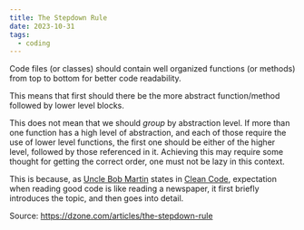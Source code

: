 ```yaml
---
title: The Stepdown Rule
date: 2023-10-31
tags:
  - coding
---
```

Code files (or classes) should contain well organized functions (or methods) from top to bottom for better code readability.

This means that first should there be the more abstract function/method followed by lower level blocks.

This does not mean that we should *group* by abstraction level. If more than one function has a high level of abstraction, and each of those require the use of lower level functions, the first one should be either of the higher level, followed by those referenced in it.
Achieving this may require some thought for getting the correct order, one must not be lazy in this context.

This is because, as [Uncle Bob Martin](http://cleancoder.com/products) states in [Clean Code](https://www.amazon.com/Clean-Code-Handbook-Software-Craftsmanship/dp/0132350882), expectation when reading good code is like reading a newspaper, it first briefly introduces the topic, and then goes into detail.

Source: https://dzone.com/articles/the-stepdown-rule
